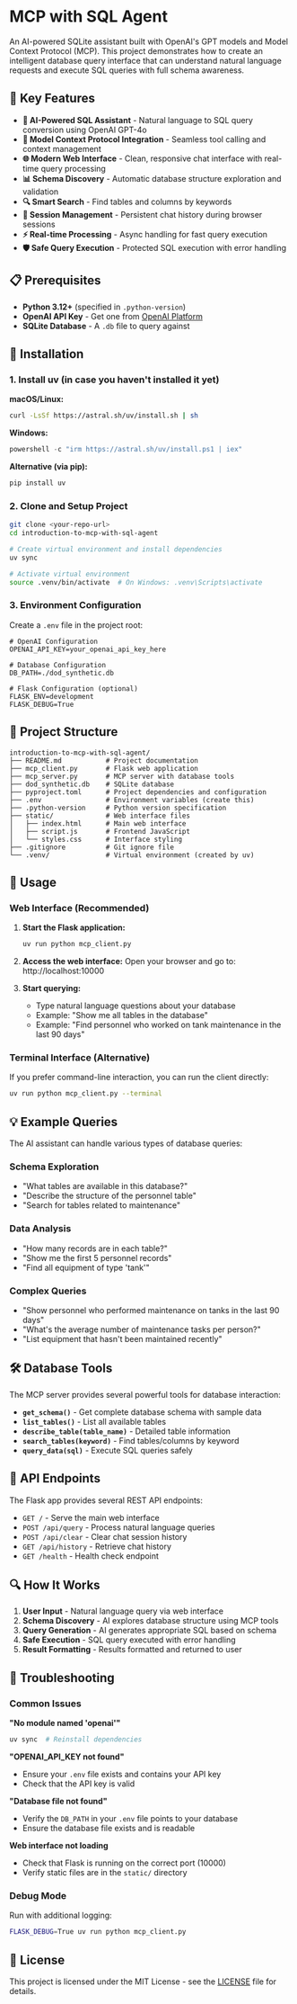 # MCP with SQL Agent

An AI-powered SQLite assistant built with OpenAI's GPT models and Model Context Protocol (MCP). This project demonstrates how to create an intelligent database query interface that can understand natural language requests and execute SQL queries with full schema awareness.

## 🌟 Key Features

- **🤖 AI-Powered SQL Assistant** - Natural language to SQL query conversion using OpenAI GPT-4o
- **🔧 Model Context Protocol Integration** - Seamless tool calling and context management
- **🌐 Modern Web Interface** - Clean, responsive chat interface with real-time query processing
- **📊 Schema Discovery** - Automatic database structure exploration and validation
- **🔍 Smart Search** - Find tables and columns by keywords
- **💾 Session Management** - Persistent chat history during browser sessions
- **⚡ Real-time Processing** - Async handling for fast query execution
- **🛡️ Safe Query Execution** - Protected SQL execution with error handling

## 📋 Prerequisites

- **Python 3.12+** (specified in `.python-version`)
- **OpenAI API Key** - Get one from [OpenAI Platform](https://platform.openai.com/api-keys)
- **SQLite Database** - A `.db` file to query against

## 🚀 Installation

### 1. Install uv (in case you haven't installed it yet)

**macOS/Linux:**
```bash
curl -LsSf https://astral.sh/uv/install.sh | sh
```

**Windows:**
```powershell
powershell -c "irm https://astral.sh/uv/install.ps1 | iex"
```

**Alternative (via pip):**
```bash
pip install uv
```

### 2. Clone and Setup Project

```bash
git clone <your-repo-url>
cd introduction-to-mcp-with-sql-agent

# Create virtual environment and install dependencies
uv sync

# Activate virtual environment
source .venv/bin/activate  # On Windows: .venv\Scripts\activate
```

### 3. Environment Configuration

Create a `.env` file in the project root:

```env
# OpenAI Configuration
OPENAI_API_KEY=your_openai_api_key_here

# Database Configuration
DB_PATH=./dod_synthetic.db

# Flask Configuration (optional)
FLASK_ENV=development
FLASK_DEBUG=True
```

## 📁 Project Structure

```
introduction-to-mcp-with-sql-agent/
├── README.md           # Project documentation
├── mcp_client.py       # Flask web application
├── mcp_server.py       # MCP server with database tools
├── dod_synthetic.db    # SQLite database
├── pyproject.toml      # Project dependencies and configuration
├── .env                # Environment variables (create this)
├── .python-version     # Python version specification
├── static/             # Web interface files
│   ├── index.html      # Main web interface
│   ├── script.js       # Frontend JavaScript
│   └── styles.css      # Interface styling
├── .gitignore          # Git ignore file
└── .venv/              # Virtual environment (created by uv)
```

## 🎯 Usage

### Web Interface (Recommended)

1. **Start the Flask application:**
   ```bash
   uv run python mcp_client.py
   ```

2. **Access the web interface:**
   Open your browser and go to: http://localhost:10000

3. **Start querying:**
   - Type natural language questions about your database
   - Example: "Show me all tables in the database"
   - Example: "Find personnel who worked on tank maintenance in the last 90 days"

### Terminal Interface (Alternative)

If you prefer command-line interaction, you can run the client directly:
```bash
uv run python mcp_client.py --terminal
```

## 💡 Example Queries

The AI assistant can handle various types of database queries:

### Schema Exploration
- "What tables are available in this database?"
- "Describe the structure of the personnel table"
- "Search for tables related to maintenance"

### Data Analysis
- "How many records are in each table?"
- "Show me the first 5 personnel records"
- "Find all equipment of type 'tank'"

### Complex Queries
- "Show personnel who performed maintenance on tanks in the last 90 days"
- "What's the average number of maintenance tasks per person?"
- "List equipment that hasn't been maintained recently"

## 🛠️ Database Tools

The MCP server provides several powerful tools for database interaction:

- **`get_schema()`** - Get complete database schema with sample data
- **`list_tables()`** - List all available tables
- **`describe_table(table_name)`** - Detailed table information
- **`search_tables(keyword)`** - Find tables/columns by keyword
- **`query_data(sql)`** - Execute SQL queries safely

## 📡 API Endpoints

The Flask app provides several REST API endpoints:

- `GET /` - Serve the main web interface
- `POST /api/query` - Process natural language queries
- `POST /api/clear` - Clear chat session history
- `GET /api/history` - Retrieve chat history
- `GET /health` - Health check endpoint

## 🔍 How It Works

1. **User Input** - Natural language query via web interface
2. **Schema Discovery** - AI explores database structure using MCP tools
3. **Query Generation** - AI generates appropriate SQL based on schema
4. **Safe Execution** - SQL query executed with error handling
5. **Result Formatting** - Results formatted and returned to user

## 🚨 Troubleshooting

### Common Issues

**"No module named 'openai'"**
```bash
uv sync  # Reinstall dependencies
```

**"OPENAI_API_KEY not found"**
- Ensure your `.env` file exists and contains your API key
- Check that the API key is valid

**"Database file not found"**
- Verify the `DB_PATH` in your `.env` file points to your database
- Ensure the database file exists and is readable

**Web interface not loading**
- Check that Flask is running on the correct port (10000)
- Verify static files are in the `static/` directory

### Debug Mode

Run with additional logging:
```bash
FLASK_DEBUG=True uv run python mcp_client.py
```

## 📄 License

This project is licensed under the MIT License - see the [LICENSE](./LICENSE) file for details.